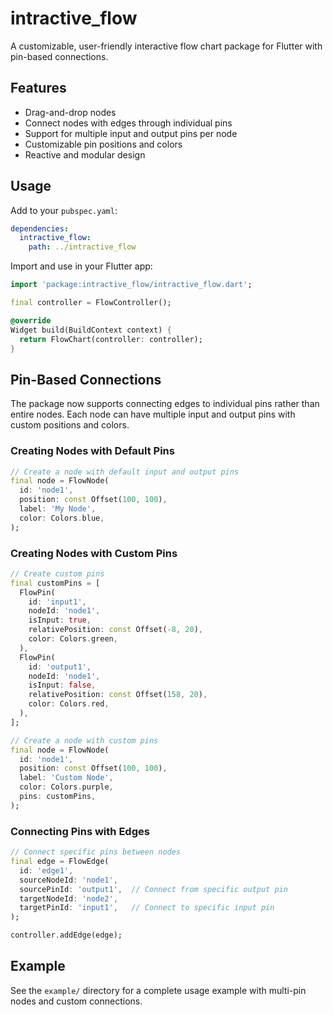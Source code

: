 # intractive_flow

A customizable, user-friendly interactive flow chart package for Flutter with pin-based connections.

## Features
- Drag-and-drop nodes
- Connect nodes with edges through individual pins
- Support for multiple input and output pins per node
- Customizable pin positions and colors
- Reactive and modular design

## Usage

Add to your `pubspec.yaml`:
```yaml
dependencies:
  intractive_flow:
    path: ../intractive_flow
```

Import and use in your Flutter app:
```dart
import 'package:intractive_flow/intractive_flow.dart';

final controller = FlowController();

@override
Widget build(BuildContext context) {
  return FlowChart(controller: controller);
}
```

## Pin-Based Connections

The package now supports connecting edges to individual pins rather than entire nodes. Each node can have multiple input and output pins with custom positions and colors.

### Creating Nodes with Default Pins

```dart
// Create a node with default input and output pins
final node = FlowNode(
  id: 'node1',
  position: const Offset(100, 100),
  label: 'My Node',
  color: Colors.blue,
);
```

### Creating Nodes with Custom Pins

```dart
// Create custom pins
final customPins = [
  FlowPin(
    id: 'input1',
    nodeId: 'node1',
    isInput: true,
    relativePosition: const Offset(-8, 20),
    color: Colors.green,
  ),
  FlowPin(
    id: 'output1',
    nodeId: 'node1',
    isInput: false,
    relativePosition: const Offset(158, 20),
    color: Colors.red,
  ),
];

// Create a node with custom pins
final node = FlowNode(
  id: 'node1',
  position: const Offset(100, 100),
  label: 'Custom Node',
  color: Colors.purple,
  pins: customPins,
);
```

### Connecting Pins with Edges

```dart
// Connect specific pins between nodes
final edge = FlowEdge(
  id: 'edge1',
  sourceNodeId: 'node1',
  sourcePinId: 'output1',  // Connect from specific output pin
  targetNodeId: 'node2',
  targetPinId: 'input1',   // Connect to specific input pin
);

controller.addEdge(edge);
```

## Example
See the `example/` directory for a complete usage example with multi-pin nodes and custom connections.
